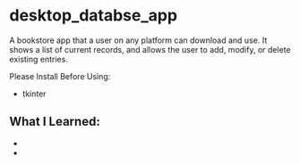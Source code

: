 # desktop_databse_app
A bookstore app that a user on any platform can download and use. 
It shows a list of current records, and allows the user to add, modify, or delete existing entries.

Please Install Before Using:
- tkinter

What I Learned:
-
-
-
